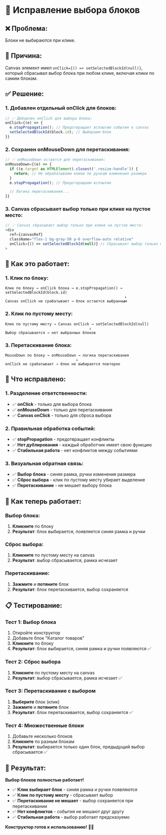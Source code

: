 # 🔧 Исправление выбора блоков

## ❌ **Проблема:**
Блоки не выбираются при клике.

## 🎯 **Причина:**
Canvas элемент имел `onClick={() => setSelectedBlockId(null)}`, который сбрасывал выбор блока при любом клике, включая клики по самим блокам.

## ✅ **Решение:**

### 1. Добавлен отдельный onClick для блоков:
```typescript
// ✅ Добавлен onClick для выбора блока:
onClick={(e) => {
  e.stopPropagation(); // Предотвращает всплытие события к canvas
  setSelectedBlockId(block.id); // Выбираем блок
}}
```

### 2. Сохранен onMouseDown для перетаскивания:
```typescript
// ✅ onMouseDown остается для перетаскивания:
onMouseDown={(e) => {
  if ((e.target as HTMLElement).closest('.resize-handle')) {
    return; // Не обрабатываем клики по ручкам изменения размера
  }
  e.stopPropagation(); // Предотвращаем всплытие

  // Логика перетаскивания...
}}
```

### 3. Canvas сбрасывает выбор только при клике на пустое место:
```typescript
// ✅ Canvas сбрасывает выбор только при клике на пустое место:
<div 
  ref={canvasRef}
  className="flex-1 bg-gray-50 p-6 overflow-auto relative"
  onClick={() => setSelectedBlockId(null)} // Сбрасывает выбор только если клик не на блоке
>
```

## 🎯 **Как это работает:**

### 1. Клик по блоку:
```
Клик по блоку → onClick блока → e.stopPropagation() → setSelectedBlockId(block.id)
                                                      ↓
Canvas onClick не срабатывает → блок остается выбранным
```

### 2. Клик по пустому месту:
```
Клик по пустому месту → Canvas onClick → setSelectedBlockId(null)
                                      ↓
Выбор сбрасывается → нет выбранных блоков
```

### 3. Перетаскивание блока:
```
MouseDown по блоку → onMouseDown → логика перетаскивания
                                ↓
onClick не срабатывает → блок не выбирается повторно
```

## 🎯 **Что исправлено:**

### 1. Разделение ответственности:
- ✅ **onClick** - только для выбора блока
- ✅ **onMouseDown** - только для перетаскивания
- ✅ **Canvas onClick** - только для сброса выбора

### 2. Правильная обработка событий:
- ✅ **stopPropagation** - предотвращает конфликты
- ✅ **Нет дублирования** - каждый обработчик имеет свою функцию
- ✅ **Стабильная работа** - нет конфликтов между событиями

### 3. Визуальная обратная связь:
- ✅ **Выбор блока** - синяя рамка, ручки изменения размера
- ✅ **Сброс выбора** - клик по пустому месту убирает выделение
- ✅ **Перетаскивание** - не мешает выбору блока

## 🚀 **Как теперь работает:**

### Выбор блока:
1. **Кликните** по блоку
2. **Результат**: блок выбирается, появляется синяя рамка и ручки

### Сброс выбора:
1. **Кликните** по пустому месту на canvas
2. **Результат**: выбор сбрасывается, рамка исчезает

### Перетаскивание:
1. **Зажмите** и **потяните** блок
2. **Результат**: блок перетаскивается, выбор сохраняется

## 📋 **Тестирование:**

### Тест 1: Выбор блока
1. Откройте конструктор
2. Добавьте блок "Каталог товаров"
3. **Кликните** по блоку
4. **Результат**: блок выбирается, синяя рамка и ручки появляются ✅

### Тест 2: Сброс выбора
1. **Кликните** по пустому месту на canvas
2. **Результат**: выбор сбрасывается, рамка исчезает ✅

### Тест 3: Перетаскивание с выбором
1. **Выберите** блок (клик)
2. **Зажмите** и **потяните** блок
3. **Результат**: блок перетаскивается, выбор сохраняется ✅

### Тест 4: Множественные блоки
1. Добавьте несколько блоков
2. **Кликните** по разным блокам
3. **Результат**: выбирается только один блок, предыдущий выбор сбрасывается ✅

## 🎉 **Результат:**

**Выбор блоков полностью работает!**

- ✅ **Клик выбирает блок** - синяя рамка и ручки появляются
- ✅ **Клик по пустому месту** - сбрасывает выбор
- ✅ **Перетаскивание не мешает** - выбор сохраняется при перетаскивании
- ✅ **Нет конфликтов** - события не мешают друг другу
- ✅ **Стабильная работа** - выбор работает предсказуемо

**Конструктор готов к использованию!** 🎨✨

